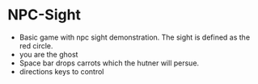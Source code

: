 # NPC-Sight
* Basic game with npc sight demonstration. The sight is defined as the red circle.
* you are the ghost
* Space bar drops carrots which the hutner will persue.
* directions keys to control
